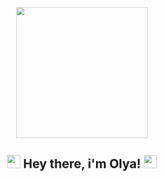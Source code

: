 <div id="header" align="center">
  <img src="https://github.com/user-attachments/assets/e7278ceb-73a7-4e14-a294-6aec445d2130" width="300"/>
</div>

<h1 align="center">
  <img src=https://github.com/user-attachments/assets/d57c8707-592b-4b23-88bf-7921b249239d width="30px"/>
  Hey there, i'm Olya!
  <img src="https://media.giphy.com/media/hvRJCLFzcasrR4ia7z/giphy.gif" width="30px"/>
</h1>
